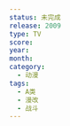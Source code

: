 ```yaml
---
status: 未完成
release: 2009
type: TV
score:
year:
month:
category:
  - 动漫
tags:
  - A类
  - 漫改
  - 战斗
---
```

